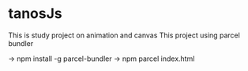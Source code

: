 # tanosJs
This is study project on animation and canvas
This project using parcel bundler

-> npm install -g parcel-bundler
-> npm parcel index.html
